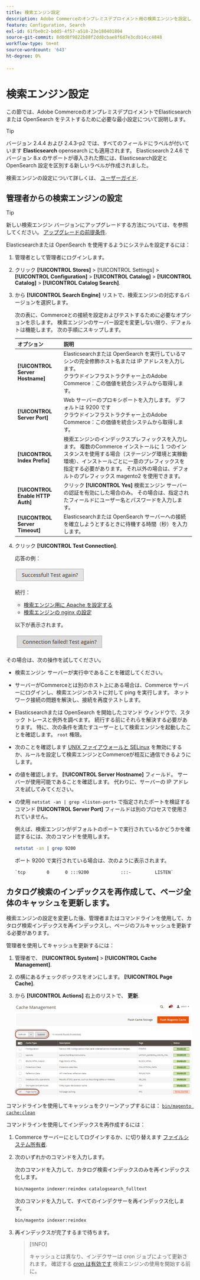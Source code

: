 ```yaml
---
title: 検索エンジン設定
description: Adobe Commerceのオンプレミスデプロイメント用の検索エンジンを設定します。
feature: Configuration, Search
exl-id: 61fbe0c2-bdd5-4f57-a518-23e180401804
source-git-commit: 8d0d8f9822b88f2dd8cbae8f6d7e3cdb14cc4848
workflow-type: tm+mt
source-wordcount: '643'
ht-degree: 0%

---
```


# 検索エンジン設定

この節では、Adobe CommerceのオンプレミスデプロイメントでElasticsearchまたは OpenSearch をテストするために必要な最小設定について説明します。

>[!TIP]
>
>バージョン 2.4.4 および 2.4.3-p2 では、すべてのフィールドにラベルが付いています **Elasticsearch** opensearch にも適用されます。
>Elasticsearch 2.4.6 でバージョン 8.x のサポートが導入された際には、Elasticsearch設定と OpenSearch 設定を区別する新しいラベルが作成されました。

検索エンジンの設定について詳しくは、 [ユーザーガイド](https://experienceleague.adobe.com/docs/commerce-admin/catalog/catalog/search/search-configuration.html).

## 管理者からの検索エンジンの設定

>[!TIP]
>
>新しい検索エンジン バージョンにアップグレードする方法については、を参照してください。 [アップグレードの前提条件](../../upgrade/prepare/prerequisites.md).

Elasticsearchまたは OpenSearch を使用するようにシステムを設定するには：

1. 管理者として管理者にログインします。
1. クリック **[!UICONTROL Stores]** > [!UICONTROL Settings] > **[!UICONTROL Configuration]** > **[!UICONTROL Catalog]** > **[!UICONTROL Catalog]** > **[!UICONTROL Catalog Search]**.
1. から **[!UICONTROL Search Engine]** リストで、検索エンジンの対応するバージョンを選択します。

   次の表に、Commerceとの接続を設定およびテストするために必要なオプションを示します。 検索エンジンのサーバー設定を変更しない限り、デフォルトは機能します。 次の手順にスキップします。

   | オプション | 説明 |
   |--- |--- |
   | **[!UICONTROL Server Hostname]** | Elasticsearchまたは OpenSearch を実行しているマシンの完全修飾ホスト名または IP アドレスを入力します。<br>クラウドインフラストラクチャー上のAdobe Commerce：この価値を統合システムから取得します。 |
   | **[!UICONTROL Server Port]** | Web サーバーのプロキシポートを入力します。 デフォルトは 9200 です<br>クラウドインフラストラクチャー上のAdobe Commerce：この価値を統合システムから取得します。 |
   | **[!UICONTROL Index Prefix]** | 検索エンジンのインデックスプレフィックスを入力します。 複数のCommerce インストールに 1 つのインスタンスを使用する場合（ステージング環境と実稼動環境）、インストールごとに一意のプレフィックスを指定する必要があります。 それ以外の場合は、デフォルトのプレフィックス magento2 を使用できます。 |
   | **[!UICONTROL Enable HTTP Auth]** | クリック **[!UICONTROL Yes]** 検索エンジン サーバーの認証を有効にした場合のみ。 その場合は、指定されたフィールドにユーザー名とパスワードを入力します。 |
   | **[!UICONTROL Server Timeout]** | Elasticsearchまたは OpenSearch サーバーへの接続を確立しようとするときに待機する時間（秒）を入力します。 |

1. クリック **[!UICONTROL Test Connection]**.

   応答の例：

   ![成功](../../assets/configuration/elastic_test-success.png)

   続行：

   - [検索エンジン用に Apache を設定する](../../installation/prerequisites/search-engine/configure-apache.md)
   - [検索エンジンの nginx の設定](../../installation/prerequisites/search-engine/configure-nginx.md)

   以下が表示されます。

   ![失敗](../../assets/configuration/elastic_test-fail.png)

その場合は、次の操作を試してください。

- 検索エンジン サーバーが実行中であることを確認してください。
- サーバーがCommerceとは別のホスト上にある場合は、Commerce サーバーにログインし、検索エンジンホストに対して ping を実行します。 ネットワーク接続の問題を解決し、接続を再度テストします。
- Elasticsearchまたは OpenSearch を開始したコマンド ウィンドウで、スタック トレースと例外を調べます。 続行する前にそれらを解決する必要があります。 特に、次の条件を満たすユーザーとして検索エンジンを起動したことを確認します。 `root` 権限。
- 次のことを確認します [UNIX ファイアウォールと SELinux](../../installation/prerequisites/search-engine/overview.md#firewall-and-selinux) を無効にするか、ルールを設定して検索エンジンとCommerceが相互に通信できるようにします。
- の値を確認します。 **[!UICONTROL Server Hostname]** フィールド。 サーバーが使用可能であることを確認します。 代わりに、サーバーの IP アドレスを試してみてください。
- の使用 `netstat -an | grep <listen-port>` で指定されたポートを検証するコマンド **[!UICONTROL Server Port]** フィールドは別のプロセスで使用されていません。

  例えば、検索エンジンがデフォルトのポートで実行されているかどうかを確認するには、次のコマンドを使用します。

  ```bash
  netstat -an | grep 9200
  ```

  ポート 9200 で実行されている場合は、次のように表示されます。

  ```terminal
  `tcp        0      0 :::9200            :::-         LISTEN`
  ```

## カタログ検索のインデックスを再作成して、ページ全体のキャッシュを更新します。

検索エンジンの設定を変更した後、管理者またはコマンドラインを使用して、カタログ検索インデックスを再インデックスし、ページのフルキャッシュを更新する必要があります。

管理者を使用してキャッシュを更新するには：

1. 管理者で、 **[!UICONTROL System]** > **[!UICONTROL Cache Management]**.
1. の横にあるチェックボックスをオンにします。 **[!UICONTROL Page Cache]**.
1. から **[!UICONTROL Actions]** 右上のリストで、 **更新**.

   ![キャッシュ管理](../../assets/configuration/refresh-cache.png)

コマンドラインを使用してキャッシュをクリーンアップするには： [`bin/magento cache:clean`](../cli/manage-cache.md#clean-and-flush-cache-types)

コマンドラインを使用してインデックスを再作成するには：

1. Commerce サーバーにとしてログインするか、に切り替えます [ファイルシステム所有者](../../installation/prerequisites/file-system/overview.md).
1. 次のいずれかのコマンドを入力します。

   次のコマンドを入力して、カタログ検索インデックスのみを再インデックス化します。

   ```bash
   bin/magento indexer:reindex catalogsearch_fulltext
   ```

   次のコマンドを入力して、すべてのインデクサーを再インデックス化します。

   ```bash
   bin/magento indexer:reindex
   ```

1. 再インデックスが完了するまで待ちます。

   >[!INFO]
   >
   >キャッシュとは異なり、インデクサーは cron ジョブによって更新されます。 確認する [cron は有効です](../cli/configure-cron-jobs.md) 検索エンジンの使用を開始する前に。
